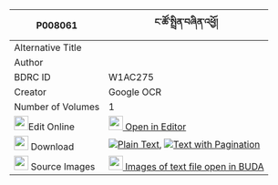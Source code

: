 |P008061|ང་ཚོ་སྤྲིན་བཞིན་འཕྱོ། 
| --- | --- 
|Alternative Title |
|Author | 
|BDRC ID | W1AC275
|Creator | Google OCR
|Number of Volumes| 1
|<img width="25" src="https://img.icons8.com/color/25/000000/edit-property.png">Edit Online| [<img width="25" src="https://avatars.githubusercontent.com/u/45091458?s=200&v=4"> Open in Editor](http://editor.openpecha.org/P008061)
|<img width="25" src="https://img.icons8.com/fluent/48/000000/download-2.png"/>  Download | [![](https://img.icons8.com/color/20/000000/txt.png)Plain Text](https://github.com/Openpecha/P008061/releases/download/v2/nga_tso_trin_shyin_cho_plain_P008061.zip), [![](https://img.icons8.com/color/20/000000/txt.png)Text with Pagination](https://github.com/Openpecha/P008061/releases/download/v2/nga_tso_trin_shyin_cho_pages_P008061.zip)
|<img width="25" src="https://img.icons8.com/plasticine/100/000000/pictures-folder.png"/>  Source Images | [<img width="25" src="https://library.bdrc.io/icons/BUDA-small.svg"> Images of text file open in BUDA](https://library.bdrc.io/show/bdr:W1AC275)